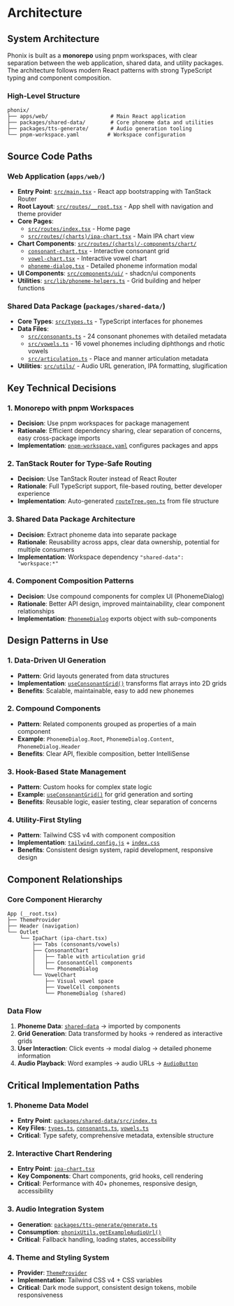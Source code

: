 # Architecture

## System Architecture

Phonix is built as a **monorepo** using pnpm workspaces, with clear separation between the web application, shared data, and utility packages. The architecture follows modern React patterns with strong TypeScript typing and component composition.

### High-Level Structure
```
phonix/
├── apps/web/                    # Main React application
├── packages/shared-data/        # Core phoneme data and utilities
├── packages/tts-generate/       # Audio generation tooling
└── pnpm-workspace.yaml         # Workspace configuration
```

## Source Code Paths

### Web Application (`apps/web/`)
- **Entry Point**: [`src/main.tsx`](apps/web/src/main.tsx) - React app bootstrapping with TanStack Router
- **Root Layout**: [`src/routes/__root.tsx`](apps/web/src/routes/__root.tsx) - App shell with navigation and theme provider
- **Core Pages**:
  - [`src/routes/index.tsx`](apps/web/src/routes/index.tsx) - Home page
  - [`src/routes/(charts)/ipa-chart.tsx`](apps/web/src/routes/(charts)/ipa-chart.tsx) - Main IPA chart view
- **Chart Components**: [`src/routes/(charts)/-components/chart/`](apps/web/src/routes/(charts)/-components/chart/)
  - [`consonant-chart.tsx`](apps/web/src/routes/(charts)/-components/chart/consonant-chart.tsx) - Interactive consonant grid
  - [`vowel-chart.tsx`](apps/web/src/routes/(charts)/-components/chart/vowel-chart.tsx) - Interactive vowel chart
  - [`phoneme-dialog.tsx`](apps/web/src/routes/(charts)/-components/chart/phoneme-dialog.tsx) - Detailed phoneme information modal
- **UI Components**: [`src/components/ui/`](apps/web/src/components/ui/) - shadcn/ui components
- **Utilities**: [`src/lib/phoneme-helpers.ts`](apps/web/src/lib/phoneme-helpers.ts) - Grid building and helper functions

### Shared Data Package (`packages/shared-data/`)
- **Core Types**: [`src/types.ts`](packages/shared-data/src/types.ts) - TypeScript interfaces for phonemes
- **Data Files**:
  - [`src/consonants.ts`](packages/shared-data/src/consonants.ts) - 24 consonant phonemes with detailed metadata
  - [`src/vowels.ts`](packages/shared-data/src/vowels.ts) - 16 vowel phonemes including diphthongs and rhotic vowels
  - [`src/articulation.ts`](packages/shared-data/src/articulation.ts) - Place and manner articulation metadata
- **Utilities**: [`src/utils/`](packages/shared-data/src/utils/) - Audio URL generation, IPA formatting, slugification

## Key Technical Decisions

### 1. **Monorepo with pnpm Workspaces**
- **Decision**: Use pnpm workspaces for package management
- **Rationale**: Efficient dependency sharing, clear separation of concerns, easy cross-package imports
- **Implementation**: [`pnpm-workspace.yaml`](pnpm-workspace.yaml) configures packages and apps

### 2. **TanStack Router for Type-Safe Routing**
- **Decision**: Use TanStack Router instead of React Router
- **Rationale**: Full TypeScript support, file-based routing, better developer experience
- **Implementation**: Auto-generated [`routeTree.gen.ts`](apps/web/src/routeTree.gen.ts) from file structure

### 3. **Shared Data Package Architecture**
- **Decision**: Extract phoneme data into separate package
- **Rationale**: Reusability across apps, clear data ownership, potential for multiple consumers
- **Implementation**: Workspace dependency `"shared-data": "workspace:*"`

### 4. **Component Composition Patterns**
- **Decision**: Use compound components for complex UI (PhonemeDialog)
- **Rationale**: Better API design, improved maintainability, clear component relationships
- **Implementation**: [`PhonemeDialog`](apps/web/src/routes/(charts)/-components/chart/phoneme-dialog.tsx) exports object with sub-components

## Design Patterns in Use

### 1. **Data-Driven UI Generation**
- **Pattern**: Grid layouts generated from data structures
- **Implementation**: [`useConsonantGrid()`](apps/web/src/routes/(charts)/-hooks/use-consonant-grid.ts) transforms flat arrays into 2D grids
- **Benefits**: Scalable, maintainable, easy to add new phonemes

### 2. **Compound Components**
- **Pattern**: Related components grouped as properties of a main component
- **Example**: `PhonemeDialog.Root`, `PhonemeDialog.Content`, `PhonemeDialog.Header`
- **Benefits**: Clear API, flexible composition, better IntelliSense

### 3. **Hook-Based State Management**
- **Pattern**: Custom hooks for complex state logic
- **Example**: [`useConsonantGrid()`](apps/web/src/routes/(charts)/-hooks/use-consonant-grid.ts) for grid generation and sorting
- **Benefits**: Reusable logic, easier testing, clear separation of concerns

### 4. **Utility-First Styling**
- **Pattern**: Tailwind CSS v4 with component composition
- **Implementation**: [`tailwind.config.js`](apps/web/tailwind.config.js) + [`index.css`](apps/web/src/index.css)
- **Benefits**: Consistent design system, rapid development, responsive design

## Component Relationships

### Core Component Hierarchy
```
App (__root.tsx)
├── ThemeProvider
├── Header (navigation)
└── Outlet
    └── IpaChart (ipa-chart.tsx)
        ├── Tabs (consonants/vowels)
        ├── ConsonantChart
        │   ├── Table with articulation grid
        │   ├── ConsonantCell components
        │   └── PhonemeDialog
        └── VowelChart
            ├── Visual vowel space
            ├── VowelCell components
            └── PhonemeDialog (shared)
```

### Data Flow
1. **Phoneme Data**: [`shared-data`](packages/shared-data/) → imported by components
2. **Grid Generation**: Data transformed by hooks → rendered as interactive grids
3. **User Interaction**: Click events → modal dialog → detailed phoneme information
4. **Audio Playback**: Word examples → audio URLs → [`AudioButton`](apps/web/src/components/audio/audio-button.tsx)

## Critical Implementation Paths

### 1. **Phoneme Data Model**
- **Entry Point**: [`packages/shared-data/src/index.ts`](packages/shared-data/src/index.ts)
- **Key Files**: [`types.ts`](packages/shared-data/src/types.ts), [`consonants.ts`](packages/shared-data/src/consonants.ts), [`vowels.ts`](packages/shared-data/src/vowels.ts)
- **Critical**: Type safety, comprehensive metadata, extensible structure

### 2. **Interactive Chart Rendering**
- **Entry Point**: [`ipa-chart.tsx`](apps/web/src/routes/(charts)/ipa-chart.tsx)
- **Key Components**: Chart components, grid hooks, cell rendering
- **Critical**: Performance with 40+ phonemes, responsive design, accessibility

### 3. **Audio Integration System**
- **Generation**: [`packages/tts-generate/generate.ts`](packages/tts-generate/generate.ts)
- **Consumption**: [`phonixUtils.getExampleAudioUrl()`](packages/shared-data/src/utils/audio.ts)
- **Critical**: Fallback handling, loading states, accessibility

### 4. **Theme and Styling System**
- **Provider**: [`ThemeProvider`](apps/web/src/components/theme-provider.tsx)
- **Implementation**: Tailwind CSS v4 + CSS variables
- **Critical**: Dark mode support, consistent design tokens, mobile responsiveness